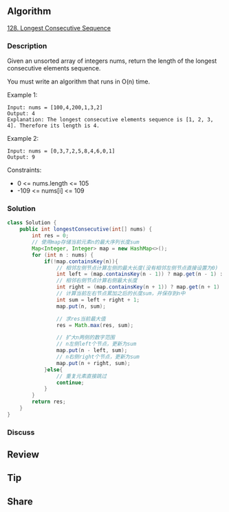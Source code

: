 ## Algorithm

[128. Longest Consecutive Sequence](https://leetcode.com/problems/longest-consecutive-sequence/)

### Description

Given an unsorted array of integers nums, return the length of the longest consecutive elements sequence.

You must write an algorithm that runs in O(n) time.

Example 1:

```
Input: nums = [100,4,200,1,3,2]
Output: 4
Explanation: The longest consecutive elements sequence is [1, 2, 3, 4]. Therefore its length is 4.
```

Example 2:

```
Input: nums = [0,3,7,2,5,8,4,6,0,1]
Output: 9
```

Constraints:

- 0 <= nums.length <= 105
- -109 <= nums[i] <= 109

### Solution

```java
class Solution {
    public int longestConsecutive(int[] nums) {
        int res = 0;
        // 使用map存储当前元素n的最大序列长度sum
        Map<Integer, Integer> map = new HashMap<>();
        for (int n : nums) {
            if(!map.containsKey(n)){
                // 相邻左侧节点计算左侧的最大长度(没有相邻左侧节点直接设置为0)
                int left = (map.containsKey(n - 1)) ? map.get(n - 1) : 0;
                // 相邻右侧节点计算右侧最大长度
                int right = (map.containsKey(n + 1)) ? map.get(n + 1) : 0;
                // 计算当前左右节点累加之后的长度sum，并保存到n中
                int sum = left + right + 1;
                map.put(n, sum);

                // 求res当前最大值
                res = Math.max(res, sum);

                // 扩大n两侧的数字范围
                // n左侧left个节点，更新为sum
                map.put(n - left, sum);
                // n右侧right个节点，更新为sum
                map.put(n + right, sum);
            }else{
                // 重复元素直接跳过
                continue;
            }
        }
        return res;
    }
}
```

### Discuss

## Review


## Tip


## Share

